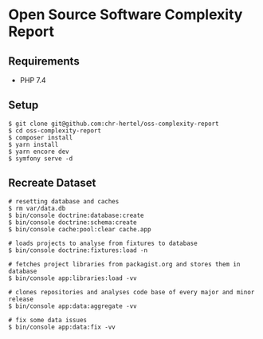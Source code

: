 Open Source Software Complexity Report
======================================

Requirements
------------

* PHP 7.4

Setup
-----

```
$ git clone git@github.com:chr-hertel/oss-complexity-report
$ cd oss-complexity-report
$ composer install
$ yarn install
$ yarn encore dev
$ symfony serve -d
```

Recreate Dataset
----------------

```
# resetting database and caches
$ rm var/data.db
$ bin/console doctrine:database:create
$ bin/console doctrine:schema:create
$ bin/console cache:pool:clear cache.app

# loads projects to analyse from fixtures to database
$ bin/console doctrine:fixtures:load -n

# fetches project libraries from packagist.org and stores them in database
$ bin/console app:libraries:load -vv

# clones repositories and analyses code base of every major and minor release
$ bin/console app:data:aggregate -vv

# fix some data issues
$ bin/console app:data:fix -vv
```
